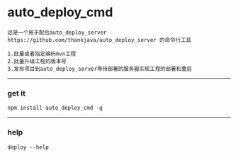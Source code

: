 # auto_deploy_cmd
    
    这是一个用于配合auto_deploy_server https://github.com/thankjava/auto_deploy_server 的命令行工具
```
1.批量或者指定编码mvn工程
2.批量升级工程的版本号
3.发布项目到auto_deploy_server等待部署的服务器实现工程的部署和重启
```
---
### get it
    
    npm install auto_deploy_cmd -g
---
### help
    
    deploy --help
